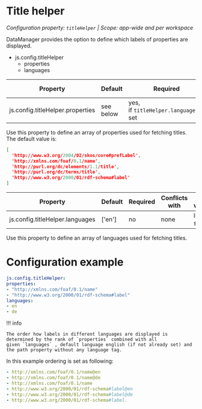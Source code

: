 # Title helper

*Configuration property: `titleHelper` | Scope: app-wide and per workspace*

DataManager provides the option to define which labels of properties are displayed.

-   js.config.titleHelper
    -   properties
    -   languages

| Property | Default | Required | Conflicts with | Valid values |
| -------- | ------- | -------- | -------------- | ------------ |
| js.config.titleHelper.properties | see below | yes, if `titleHelper.languages` is set | none | list of strings |

Use this property to define an array of properties used for fetching titles. The default value is:

``` json
[
  'http://www.w3.org/2004/02/skos/core#prefLabel',
  'http://xmlns.com/foaf/0.1/name',
  'http://purl.org/dc/elements/1.1/title',
  'http://purl.org/dc/terms/title',
  'http://www.w3.org/2000/01/rdf-schema#label'
]
```

| Property | Default | Required | Conflicts with | Valid values |
| -------- | ------- | -------- | -------------- | ------------ |
| js.config.titleHelper.languages | ['en'] | no | none | list of strings |

Use this property to define an array of languages used for fetching titles.

# Configuration example

``` yaml
js.config.titleHelper:
properties:
- "http://xmlns.com/foaf/0.1/name"
- "http://www.w3.org/2000/01/rdf-schema#label"
languages:
- en
- de
```

!!! info

    The order how labels in different languages are displayed is determined by the rank of `properties` combined with all given `languages` , default language english (if not already set) and the path property without any language tag.

In this example ordering is set as following:

``` yaml
- http://xmlns.com/foaf/0.1/name@en
- http://xmlns.com/foaf/0.1/name@de
- http://xmlns.com/foaf/0.1/name
- http://www.w3.org/2000/01/rdf-schema#label@en
- http://www.w3.org/2000/01/rdf-schema#label@de
- http://www.w3.org/2000/01/rdf-schema#label.
```
